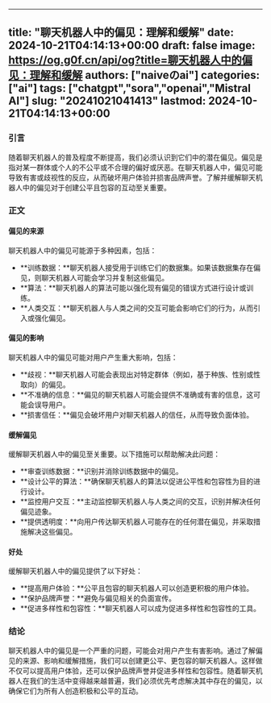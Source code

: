 
---
title: "聊天机器人中的偏见：理解和缓解"
date: 2024-10-21T04:14:13+00:00
draft: false
image: https://og.g0f.cn/api/og?title=聊天机器人中的偏见：理解和缓解
authors: ["naiveのai"]
categories: ["ai"]
tags: ["chatgpt","sora","openai","Mistral AI"]
slug: "20241021041413"
lastmod: 2024-10-21T04:14:13+00:00
---
### 引言

随着聊天机器人的普及程度不断提高，我们必须认识到它们中的潜在偏见。偏见是指对某一群体或个人的不公平或不合理的偏好或厌恶。在聊天机器人中，偏见可能导致有害或歧视性的反应，从而破坏用户体验并损害品牌声誉。了解并缓解聊天机器人中的偏见对于创建公平且包容的互动至关重要。

### 正文

#### 偏见的来源

聊天机器人中的偏见可能源于多种因素，包括：

* **训练数据：**聊天机器人接受用于训练它们的数据集。如果该数据集存在偏见，则聊天机器人可能会学习并复制这些偏见。
* **算法：**聊天机器人的算法可能以强化现有偏见的错误方式进行设计或训练。
* **人类交互：**聊天机器人与人类之间的交互可能会影响它们的行为，从而引入或强化偏见。

#### 偏见的影响

聊天机器人中的偏见可能对用户产生重大影响，包括：

* **歧视：**聊天机器人可能会表现出对特定群体（例如，基于种族、性别或性取向）的偏见。
* **不准确的信息：**偏见的聊天机器人可能会提供不准确或有害的信息，这可能会误导用户。
* **损害信任：**偏见会破坏用户对聊天机器人的信任，从而导致负面体验。

#### 缓解偏见

缓解聊天机器人中的偏见至关重要。以下措施可以帮助解决此问题：

* **审查训练数据：**识别并消除训练数据中的偏见。
* **设计公平的算法：**确保聊天机器人的算法以促进公平性和包容性为目的进行设计。
* **监控用户交互：**主动监控聊天机器人与人类之间的交互，识别并解决任何偏见迹象。
* **提供透明度：**向用户传达聊天机器人可能存在的任何潜在偏见，并采取措施解决这些偏见。

#### 好处

缓解聊天机器人中的偏见提供了以下好处：

* **提高用户体验：**公平且包容的聊天机器人可以创造更积极的用户体验。
* **保护品牌声誉：**避免与偏见相关的负面宣传。
* **促进多样性和包容性：**聊天机器人可以成为促进多样性和包容性的工具。

### 结论

聊天机器人中的偏见是一个严重的问题，可能会对用户产生有害影响。通过了解偏见的来源、影响和缓解措施，我们可以创建更公平、更包容的聊天机器人。这样做不仅可以提高用户体验，还可以保护品牌声誉并促进多样性和包容性。随着聊天机器人在我们的生活中变得越来越普遍，我们必须优先考虑解决其中存在的偏见，以确保它们为所有人创造积极和公平的互动。